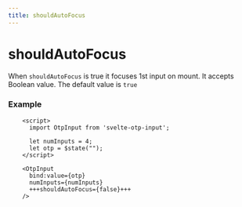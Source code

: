 ```yaml
---
title: shouldAutoFocus
---
```


# shouldAutoFocus
When `shouldAutoFocus` is true it focuses 1st input on mount. It accepts Boolean value. The default value is `true`

### Example
```svelte
    <script>
      import OtpInput from 'svelte-otp-input';
      
      let numInputs = 4;
      let otp = $state("");
    </script>
    
    <OtpInput
      bind:value={otp}
      numInputs={numInputs}
      +++shouldAutoFocus={false}+++
    />
```
